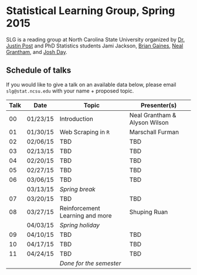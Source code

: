 Statistical Learning Group, Spring 2015
========

SLG is a reading group at North Carolina State University organized by [Dr. Justin Post](http://www4.stat.ncsu.edu/~post/) and PhD Statistics students Jami Jackson, [Brian Gaines](http://brgaines.github.io), [Neal Grantham](http://nsgrantham.github.io), and [Josh Day](http://joshday.github.io).

## Schedule of talks

If you would like to give a talk on an available data below, please email `slg@stat.ncsu.edu` with your name + proposed topic.

|Talk|Date|Topic|Presenter(s)|
|----|----|-----|------------|
|00|01/23/15|Introduction|Neal Grantham & Alyson Wilson|
|01|01/30/15|Web Scraping in `R	`|Marschall Furman|
|02|02/06/15|TBD|TBD|
|03|02/13/15|TBD|TBD|
|04|02/20/15|TBD|TBD|
|05|02/27/15|TBD|TBD|
|06|03/06/15|TBD|TBD|
| |03/13/15|_Spring break_ ||
|07|03/20/15|TBD|TBD|
|08|03/27/15|Reinforcement Learning and more|Shuping Ruan|
| |04/03/15|_Spring holiday_ ||
|09|04/10/15|TBD|TBD|
|10|04/17/15|TBD|TBD|
|11|04/24/15|TBD|TBD|
| | |_Done for the semester_||
